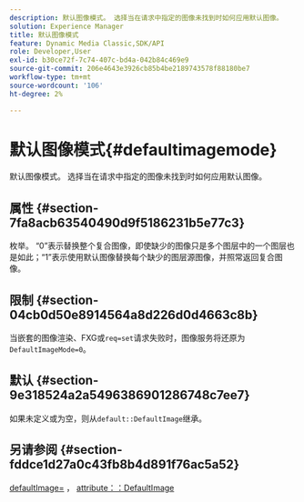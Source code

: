 ```yaml
---
description: 默认图像模式。 选择当在请求中指定的图像未找到时如何应用默认图像。
solution: Experience Manager
title: 默认图像模式
feature: Dynamic Media Classic,SDK/API
role: Developer,User
exl-id: b30ce72f-7c74-407c-bd4a-042b84c469e9
source-git-commit: 206e4643e3926cb85b4be2189743578f88180be7
workflow-type: tm+mt
source-wordcount: '106'
ht-degree: 2%

---
```


# 默认图像模式{#defaultimagemode}

默认图像模式。 选择当在请求中指定的图像未找到时如何应用默认图像。

## 属性 {#section-7fa8acb63540490d9f5186231b5e77c3}

枚举。 “0”表示替换整个复合图像，即使缺少的图像只是多个图层中的一个图层也是如此；“1”表示使用默认图像替换每个缺少的图层源图像，并照常返回复合图像。

## 限制 {#section-04cb0d50e8914564a8d226d0d4663c8b}

当嵌套的图像渲染、FXG或`req=set`请求失败时，图像服务将还原为`DefaultImageMode=0`。

## 默认 {#section-9e318524a2a5496386901286748c7ee7}

如果未定义或为空，则从`default::DefaultImage`继承。

## 另请参阅 {#section-fddce1d27a0c43fb8b4d891f76ac5a52}

[defaultImage=](../../../../../is-api/image-catalog/image-serving-api-ref/c-image-catalog-reference/c-attributes-reference/r-is-cat-defaultimage.md#reference-8e9900e129f54ed68462a3c2fc3bc433) ， [attribute：：DefaultImage](../../../../../is-api/http-ref/image-serving-api-ref/c-http-protocol-reference/c-command-reference/r-is-http-defaultimage.md#reference-209aa6ce830f490483412eb26af67fd2)
